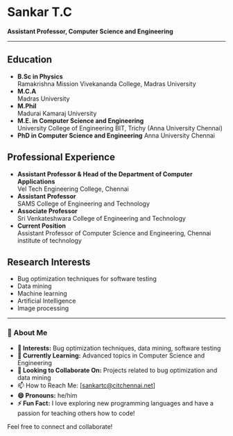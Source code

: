 # Sankar T.C

**Assistant Professor, Computer Science and Engineering**

---

## Education
- **B.Sc in Physics**  
  Ramakrishna Mission Vivekananda College, Madras University
- **M.C.A**  
  Madras University
- **M.Phil**  
  Madurai Kamaraj University
- **M.E. in Computer Science and Engineering**  
  University College of Engineering BIT, Trichy (Anna University Chennai)
- **PhD in Computer Science and Engineering**
  Anna University Chennai

## Professional Experience
- **Assistant Professor & Head of the Department of Computer Applications**  
  Vel Tech Engineering College, Chennai
- **Assistant Professor**  
  SAMS College of Engineering and Technology
- **Associate Professor**  
  Sri Venkateshwara College of Engineering and Technology
- **Current Position**  
  Assistant Professor of Computer Science and Engineering, Chennai institute of technology

## Research Interests
- Bug optimization techniques for software testing
- Data mining
- Machine learning
- Artificial Intelligence
- Image processing

---

### 👋 About Me

- **👀 Interests:** Bug optimization techniques, data mining, software testing
- **🌱 Currently Learning:** Advanced topics in Computer Science and Engineering
- **💞️ Looking to Collaborate On:** Projects related to bug optimization and data mining
- 📫 How to Reach Me:  [sankartc@citchennai.net]
- **😄 Pronouns:** he/him
- **⚡ Fun Fact:** I love exploring new programming languages and have a passion for teaching others how to code!

Feel free to connect and collaborate!


<!---
SANKARTC/SANKARTC is a ✨ special ✨ repository because its `README.md` (this file) appears on your GitHub profile.
You can click the Preview link to take a look at your changes.
--->
